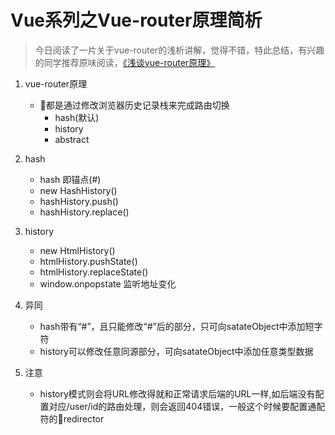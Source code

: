 # Vue系列之Vue-router原理简析

> 今日阅读了一片关于vue-router的浅析讲解，觉得不错，特此总结，有兴趣的同学推荐原味阅读，[《浅谈vue-router原理》](https://www.jianshu.com/p/4295aec31302)

1. vue-router原理
   - 都是通过修改浏览器历史记录栈来完成路由切换
      - hash(默认)
      - history
      - abstract

2. hash
   - hash 即锚点(#)
   - new HashHistory()
   - hashHistory.push()
   - hashHistory.replace()

3. history
   - new HtmlHistory()
   - htmlHistory.pushState()
   - htmlHistory.replaceState()
   - window.onpopstate 监听地址变化

4. 异同
   - hash带有“#”，且只能修改“#”后的部分，只可向satateObject中添加短字符
   - history可以修改任意同源部分，可向satateObject中添加任意类型数据

5. 注意
   - history模式则会将URL修改得就和正常请求后端的URL一样,如后端没有配置对应/user/id的路由处理，则会返回404错误，一般这个时候要配置通配符的redirector
